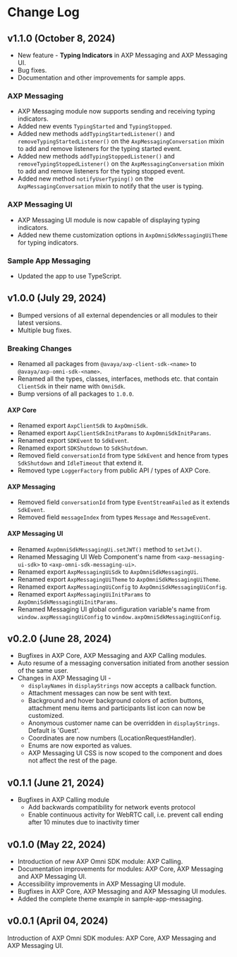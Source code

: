 # Change Log

## v1.1.0 (October 8, 2024)

- New feature - **Typing Indicators** in AXP Messaging and AXP Messaging UI.
- Bug fixes.
- Documentation and other improvements for sample apps.

### AXP Messaging

- AXP Messaging module now supports sending and receiving typing indicators.
- Added new events `TypingStarted` and `TypingStopped`.
- Added new methods `addTypingStartedListener()` and `removeTypingStartedListener()` on the `AxpMessagingConversation` mixin to add and remove listeners for the typing started event.
- Added new methods `addTypingStoppedListener()` and `removeTypingStoppedListener()` on the `AxpMessagingConversation` mixin to add and remove listeners for the typing stopped event.
- Added new method `notifyUserTyping()` on the `AxpMessagingConversation` mixin to notify that the user is typing.

### AXP Messaging UI

- AXP Messaging UI module is now capable of displaying typing indicators.
- Added new theme customization options in `AxpOmniSdkMessagingUiTheme` for typing indicators.

### Sample App Messaging

- Updated the app to use TypeScript.

## v1.0.0 (July 29, 2024)

- Bumped versions of all external dependencies or all modules to their latest versions.
- Multiple bug fixes.

### Breaking Changes

- Renamed all packages from `@avaya/axp-client-sdk-<name>` to `@avaya/axp-omni-sdk-<name>`.
- Renamed all the types, classes, interfaces, methods etc. that contain `ClientSdk` in their name with `OmniSdk`.
- Bump versions of all packages to `1.0.0`.

#### AXP Core

- Renamed export `AxpClientSdk` to `AxpOmniSdk`.
- Renamed export `AxpClientSdkInitParams` to `AxpOmniSdkInitParams`.
- Renamed export `SDKEvent` to `SdkEvent`.
- Renamed export `SDKShutdown` to `SdkShutdown`.
- Removed field `conversationId` from type `SdkEvent` and hence from types `SdkShutdown` and `IdleTimeout` that extend it.
- Removed type `LoggerFactory` from public API / types of AXP Core.

#### AXP Messaging

- Removed field `conversationId` from type `EventStreamFailed` as it extends `SdkEvent`.
- Removed field `messageIndex` from types `Message` and `MessageEvent`.

#### AXP Messaging UI

- Renamed `AxpOmniSdkMessagingUi.setJWT()` method to `setJwt()`.
- Renamed Messaging UI Web Component's name from `<axp-messaging-ui-sdk>` to `<axp-omni-sdk-messaging-ui>`.
- Renamed export `AxpMessagingUiSdk` to `AxpOmniSdkMessagingUi`.
- Renamed export `AxpMessagingUiTheme` to `AxpOmniSdkMessagingUiTheme`.
- Renamed export `AxpMessagingUiConfig` to `AxpOmniSdkMessagingUiConfig`.
- Renamed export `AxpMessagingUiInitParams` to `AxpOmniSdkMessagingUiInitParams`.
- Renamed Messaging UI global configuration variable's name from `window.axpMessagingUiConfig` to `window.axpOmniSdkMessagingUiConfig`.

## v0.2.0 (June 28, 2024)

- Bugfixes in AXP Core, AXP Messaging and AXP Calling modules.
- Auto resume of a messaging conversation initiated from another session of the same user.
- Changes in AXP Messaging UI -
  - `displayNames` in `displayStrings` now accepts a callback function.
  - Attachment messages can now be sent with text.
  - Background and hover background colors of action buttons, attachment menu items and participants list icon can now be customized.
  - Anonymous customer name can be overridden in `displayStrings`. Default is 'Guest'.
  - Coordinates are now numbers (LocationRequestHandler).
  - Enums are now exported as values.
  - AXP Messaging UI CSS is now scoped to the component and does not affect the rest of the page.

## v0.1.1 (June 21, 2024)

- Bugfixes in AXP Calling module
  - Add backwards compatibility for network events protocol
  - Enable continuous activity for WebRTC call, i.e. prevent call ending after 10 minutes due to inactivity timer

## v0.1.0 (May 22, 2024)

- Introduction of new AXP Omni SDK module: AXP Calling.
- Documentation improvements for modules: AXP Core, AXP Messaging and AXP Messaging UI.
- Accessibility improvements in AXP Messaging UI module.
- Bugfixes in AXP Core, AXP Messaging and AXP Messaging UI modules.
- Added the complete theme example in sample-app-messaging.

## v0.0.1 (April 04, 2024)

Introduction of AXP Omni SDK modules: AXP Core, AXP Messaging and AXP Messaging UI.
